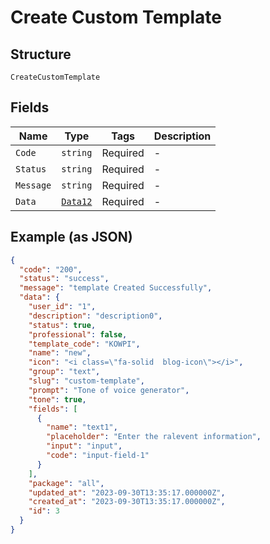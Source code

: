 
# Create Custom Template

## Structure

`CreateCustomTemplate`

## Fields

| Name | Type | Tags | Description |
|  --- | --- | --- | --- |
| `Code` | `string` | Required | - |
| `Status` | `string` | Required | - |
| `Message` | `string` | Required | - |
| `Data` | [`Data12`](../../doc/models/data-12.md) | Required | - |

## Example (as JSON)

```json
{
  "code": "200",
  "status": "success",
  "message": "template Created Successfully",
  "data": {
    "user_id": "1",
    "description": "description0",
    "status": true,
    "professional": false,
    "template_code": "KOWPI",
    "name": "new",
    "icon": "<i class=\"fa-solid  blog-icon\"></i>",
    "group": "text",
    "slug": "custom-template",
    "prompt": "Tone of voice generator",
    "tone": true,
    "fields": [
      {
        "name": "text1",
        "placeholder": "Enter the ralevent information",
        "input": "input",
        "code": "input-field-1"
      }
    ],
    "package": "all",
    "updated_at": "2023-09-30T13:35:17.000000Z",
    "created_at": "2023-09-30T13:35:17.000000Z",
    "id": 3
  }
}
```

